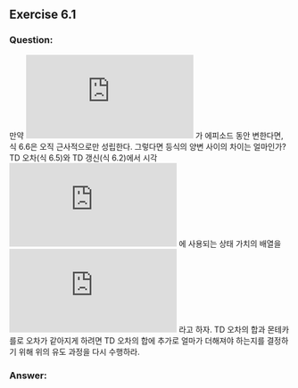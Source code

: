 ## Exercise 6.1

### Question:

만약 ![equation](https://latex.codecogs.com/svg.latex?V) 가 에피소드 동안 변한다면, 식 6.6은 오직 근사적으로만 성립한다. 그렇다면 등식의 양변 사이의 차이는 얼마인가? TD 오차(식 6.5)와 TD 갱신(식 6.2)에서 시각 ![equation](https://latex.codecogs.com/svg.latex?t) 에 사용되는 상태 가치의 배열을 ![equation](https://latex.codecogs.com/svg.latex?V_t) 라고 하자. TD 오차의 합과 몬테카를로 오차가 같아지게 하려면 TD 오차의 합에 추가로 얼마가 더해져야 하는지를 결정하기 위해 위의 유도 과정을 다시 수행하라.

### Answer:
